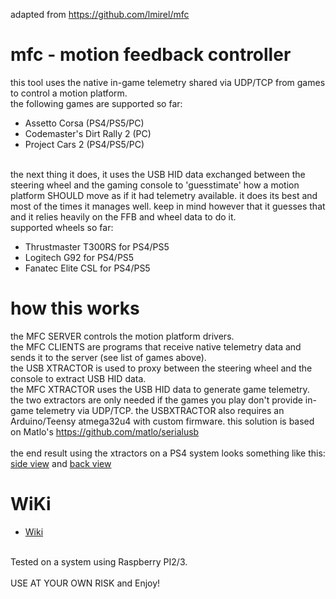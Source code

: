 adapted from https://github.com/lmirel/mfc

# mfc - motion feedback controller

this tool uses the native in-game telemetry shared via UDP/TCP from games to control a motion platform.<br>
the following games are supported so far:

- Assetto Corsa (PS4/PS5/PC)<br>
- Codemaster's Dirt Rally 2 (PC)<br>
- Project Cars 2 (PS4/PS5/PC)
<br>
the next thing it does, it uses the USB HID data exchanged between the steering wheel and the gaming console to 'guesstimate' how a motion platform SHOULD move as if it had telemetry available. it does its best and most of the times it manages well. keep in mind however that it guesses that and it relies heavily on the FFB and wheel data to do it.
<br>supported wheels so far:

- Thrustmaster T300RS for PS4/PS5
- Logitech G92 for PS4/PS5
- Fanatec Elite CSL for PS4/PS5

# how this works

the MFC SERVER controls the motion platform drivers.<br>
the MFC CLIENTS are programs that receive native telemetry data and sends it to the server (see list of games above).<br>
the USB XTRACTOR is used to proxy between the steering wheel and the console to extract USB HID data.<br>
the MFC XTRACTOR uses the USB HID data to generate game telemetry.<br>
the two extractors are only needed if the games you play don't provide in-game telemetry via UDP/TCP. the USBXTRACTOR also requires an Arduino/Teensy atmega32u4 with custom firmware. this solution is based on Matlo's https://github.com/matlo/serialusb<br>
<br>
the end result using the xtractors on a PS4 system looks something like this:<br>
[side view](https://www.youtube.com/watch?v=uBPW2BS_ysU&t=1s) and [back view](https://www.youtube.com/watch?v=jvZpMXiD8k4&t=1s)

# WiKi

- <a href="https://github.com/ehmotion/eh-mfc/wiki">Wiki</a>

<br>Tested on a system using Raspberry PI2/3.
<br><br>
USE AT YOUR OWN RISK and Enjoy!
